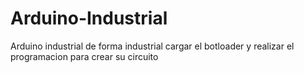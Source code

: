 # Arduino-Industrial

Arduino industrial de forma industrial cargar el botloader y realizar el programacion para crear su circuito
